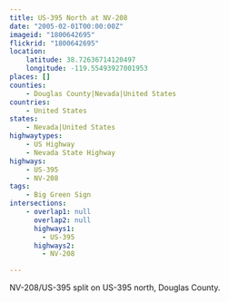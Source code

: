 ```yaml
---
title: US-395 North at NV-208
date: "2005-02-01T00:00:00Z"
imageid: "1800642695"
flickrid: "1800642695"
location:
    latitude: 38.72636714120497
    longitude: -119.55493927001953
places: []
counties:
    - Douglas County|Nevada|United States
countries:
    - United States
states:
    - Nevada|United States
highwaytypes:
    - US Highway
    - Nevada State Highway
highways:
    - US-395
    - NV-208
tags:
    - Big Green Sign
intersections:
    - overlap1: null
      overlap2: null
      highways1:
        - US-395
      highways2:
        - NV-208

---
```

NV-208/US-395 split on US-395 north, Douglas County.